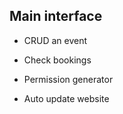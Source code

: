 ## Main interface


* CRUD an event

* Check bookings

* Permission generator

* Auto update website


<br />
